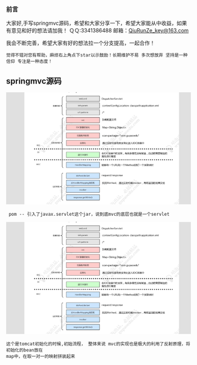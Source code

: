 ### 前言
大家好,手写springmvc源码，希望和大家分享一下，希望大家能从中收益，如果有意见和好的想法请加我！
 ＱＱ:3341386488
 邮箱：QiuRunZe_key@163.com

我会不断完善，希望大家有好的想法拉一个分支提高，一起合作！


    觉得不错对您有帮助，麻烦右上角点下star以示鼓励！长期维护不易 多次想放弃 坚持是一种信仰 专注是一种态度！


## springmvc源码

![初始化整体流程](https://raw.githubusercontent.com/qiurunze123/imageall/master/springmvc.png)

     pom -- 引入了javax.servlet这个jar，说到底mvc的底层也就是一个servlet

![初始化整体流程](https://raw.githubusercontent.com/qiurunze123/imageall/master/springmvc.png)

    这个是tomcat初始化的时候,初始流程， 整体来说 mvc的实现也是极大的利用了反射原理，将初始化的bean放在
    map中，在取一对一的映射拼装起来